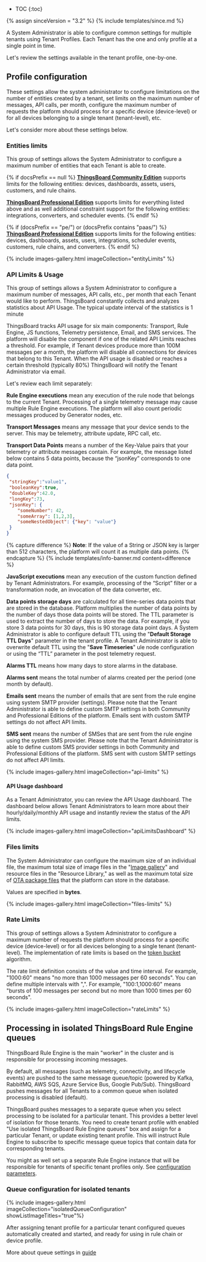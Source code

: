 
* TOC
{:toc}

{% assign sinceVersion = "3.2" %}
{% include templates/since.md %}

A System Administrator is able to configure common settings for multiple tenants using Tenant Profiles. 
Each Tenant has the one and only profile at a single point in time.

Let's review the settings available in the tenant profile, one-by-one.

## Profile configuration

These settings allow the system administrator to configure limitations on the number of entities created by a tenant, set limits on the maximum number of messages, API calls, per month, configure the maximum number of requests the platform should process for a specific device (device-level) or for all devices belonging to a single tenant (tenant-level), etc.

Let's consider more about these settings below.

### Entities limits

This group of settings allows the System Administrator to configure a maximum number of entities that each Tenant is able to create.

{% if docsPrefix == null %}
**[ThingsBoard Community Edition](/docs/user-guide/install/installation-options/)** supports limits for the following entities: devices, dashboards, assets, users, customers, and rule chains.

**[ThingsBoard Professional Edition](/docs/user-guide/install/pe/installation-options/)** supports limits for everything listed above and as well additional constraint support for the following entities: integrations, converters, and scheduler events.
{% endif %}

{% if (docsPrefix == "pe/") or (docsPrefix contains "paas/") %}
**[ThingsBoard Professional Edition](/docs/user-guide/install/pe/installation-options/)** supports limits for the following entities: devices, dashboards, assets, users, integrations, scheduler events, customers, rule chains, and converters.
{% endif %}

{% include images-gallery.html imageCollection="entityLimits" %}
 
### API Limits & Usage

This group of settings allows a System Administrator to configure a maximum number of messages, API calls, etc., per month that each Tenant would like to perform. 
ThingsBoard constantly collects and analyzes statistics about API Usage. The typical update interval of the statistics is 1 minute

ThingsBoard tracks API usage for six main components: Transport, Rule Engine, JS functions, Telemetry persistence, Email, and SMS services. The platform will disable the component if one of the related API Limits reaches a threshold. 
For example, if Tenant devices produce more than 100M messages per a month, the platform will disable all connections for devices that belong to this Tenant. 
When the API usage is disabled or reaches a certain threshold (typically 80%) ThingsBoard will notify the Tenant Administrator via email.  

Let's review each limit separately:

**Rule Engine executions** mean any execution of the rule node that belongs to the current Tenant. Processing of a single telemetry message may cause multiple Rule Engine executions.
The platform will also count periodic messages produced by Generator nodes, etc.


**Transport Messages** means any message that your device sends to the server. This may be telemetry, attribute update, RPC call, etc.

**Transport Data Points** means a number of the Key-Value pairs that your telemetry or attribute messages contain. 
For example, the message listed below contains 5 data points, because the “jsonKey” corresponds to one data point.  

```json
{
 "stringKey":"value1", 
 "booleanKey":true, 
 "doubleKey":42.0, 
 "longKey":73, 
 "jsonKey": {
    "someNumber": 42,
    "someArray": [1,2,3],
    "someNestedObject": {"key": "value"}
 }
}
```

{% capture difference %}
**Note**: If the value of a String or JSON key is larger than 512 characters, the platform will count it as multiple data points.
{% endcapture %}
{% include templates/info-banner.md content=difference %}

**JavaScript executions** mean any execution of the custom function defined by Tenant Administrators. For example, processing of the “Script” filter or a transformation node, an invocation of the data converter, etc.       

**Data points storage days** are calculated for all time-series data points that are stored in the database. 
Platform multiplies the number of data points by the number of days those data points will be stored. The TTL parameter is used to extract the number of days to store the data. 
For example, if you store 3 data points for 30 days, this is 90 storage data point days.
A System Administrator is able to configure default TTL using the "**Default Storage TTL Days**" parameter in the tenant profile.
A Tenant Administrator is able to overwrite default TTL using the "**Save Timeseries**" ule node configuration or using the “TTL” parameter in the post telemetry request.

**Alarms TTL** means how many days to store alarms in the database.

**Alarms sent** means the total number of alarms created per the period (one month by default).

**Emails sent** means the number of emails that are sent from the rule engine using system SMTP provider (settings). 
Please note that the Tenant Administrator is able to define custom SMTP settings in both Community and Professional Editions of the platform. 
Emails sent with custom SMTP settings do not affect API limits.  

**SMS sent** means the number of SMSes that are sent from the rule engine using the system SMS provider. 
Please note that the Tenant Administrator is able to define custom SMS provider settings in both Community and Professional Editions of the platform. 
SMS sent with custom SMTP settings do not affect API limits.

{% include images-gallery.html imageCollection="api-limits" %}

#### API Usage dashboard

As a Tenant Administrator, you can review the API Usage dashboard. 
The dashboard below allows Tenant Administrators to learn more about their hourly/daily/monthly API usage and instantly review the status of the API limits. 

{% include images-gallery.html imageCollection="apiLimitsDashboard" %}

### Files limits

The System Administrator can configure the maximum size of an individual file, the maximum total size of image files in the "[Image gallery](/docs/{{docsPrefix}}user-guide/image-gallery/)" and resource files in the "Resource Library," as well as the maximum total size of [OTA package files](/docs/{{docsPrefix}}user-guide/ota-updates/) that the platform can store in the database.

Values are specified in **bytes**.

{% include images-gallery.html imageCollection="files-limits" %}

### Rate Limits

This group of settings allows a System Administrator to configure a maximum number of
requests the platform should process for a specific device (device-level) or for all devices belonging to a single tenant (tenant-level).
The implementation of rate limits is based on the [token bucket](https://en.wikipedia.org/wiki/Token_bucket) algorithm.

The rate limit definition consists of the value and time interval. For example, "1000:60" means "no more than 1000 messages per 60 seconds". 
You can define multiple intervals with ",". For example, "100:1,1000:60" means "bursts of 100 messages per second but no more than 1000 times per 60 seconds".

{% include images-gallery.html imageCollection="rateLimits" %}

## Processing in isolated ThingsBoard Rule Engine queues

ThingsBoard Rule Engine is the main "worker" in the cluster and is responsible for processing incoming messages.

By default, all messages (such as telemetry, connectivity, and lifecycle events) are pushed to the same message queue/topic (powered by Kafka, RabbitMQ, AWS SQS, Azure Service Bus, Google Pub/Sub).
ThingsBoard pushes messages for all Tenants to a common queue when isolated processing is disabled (default). 

ThingsBoard pushes messages to a separate queue when you select processing to be isolated for a particular tenant. 
This provides a better level of isolation for those tenants. You need to create tenant profile with enabled "Use isolated ThingsBoard Rule Engine queues" box 
and assign for a particular Tenant, or update existing tenant profile. 
This will instruct Rule Engine to subscribe to specific message queue topics that contain data for corresponding tenants.

You might as well set up a separate Rule Engine instance that will be responsible for tenants of specific tenant profiles only.
See [configuration parameters](/docs/user-guide/install/config/#thingsboard-service-parameters).

### Queue configuration for isolated tenants

{% include images-gallery.html imageCollection="isolatedQueueConfiguration" showListImageTitles="true"%}

After assigning tenant profile for a particular tenant configured queues automatically created and started, and ready
for using in rule chain or device profile.

More about queue settings in [guide](/docs/{{docsPrefix}}user-guide/rule-engine-2-5/queues/#queue-settings)
